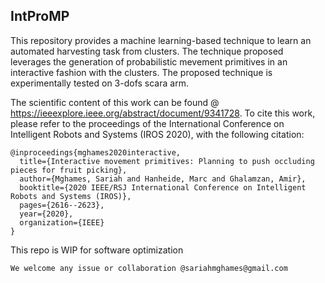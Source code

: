## IntProMP
This repository provides a machine learning-based technique to learn an automated harvesting task from clusters. The technique proposed leverages the generation of probabilistic mevement primitives in an interactive fashion with the clusters. The proposed technique is experimentally tested on 3-dofs scara arm.

The scientific content of this work can be found @ https://ieeexplore.ieee.org/abstract/document/9341728. To cite this work, please refer to the proceedings of the International Conference on Intelligent Robots and Systems (IROS 2020), with the following citation:

```
@inproceedings{mghames2020interactive,
  title={Interactive movement primitives: Planning to push occluding pieces for fruit picking},
  author={Mghames, Sariah and Hanheide, Marc and Ghalamzan, Amir},
  booktitle={2020 IEEE/RSJ International Conference on Intelligent Robots and Systems (IROS)},
  pages={2616--2623},
  year={2020},
  organization={IEEE}
}
```

This repo is WIP for software optimization

```
We welcome any issue or collaboration @sariahmghames@gmail.com
```


